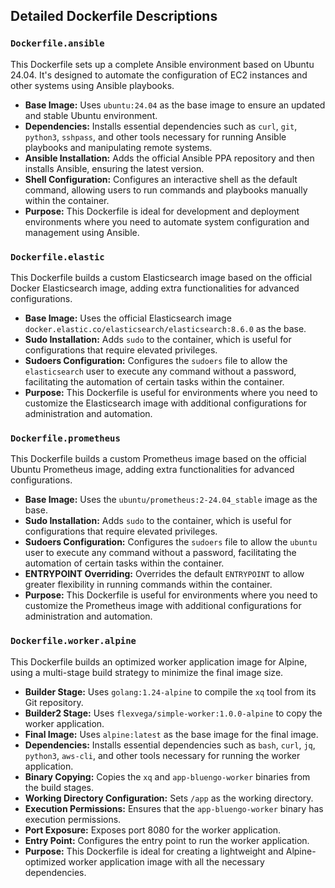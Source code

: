 ## Detailed Dockerfile Descriptions

### `Dockerfile.ansible`

This Dockerfile sets up a complete Ansible environment based on Ubuntu 24.04. It's designed to automate the configuration of EC2 instances and other systems using Ansible playbooks.

-   **Base Image:** Uses `ubuntu:24.04` as the base image to ensure an updated and stable Ubuntu environment.
-   **Dependencies:** Installs essential dependencies such as `curl`, `git`, `python3`, `sshpass`, and other tools necessary for running Ansible playbooks and manipulating remote systems.
-   **Ansible Installation:** Adds the official Ansible PPA repository and then installs Ansible, ensuring the latest version.
-   **Shell Configuration:** Configures an interactive shell as the default command, allowing users to run commands and playbooks manually within the container.
-   **Purpose:** This Dockerfile is ideal for development and deployment environments where you need to automate system configuration and management using Ansible.

### `Dockerfile.elastic`

This Dockerfile builds a custom Elasticsearch image based on the official Docker Elasticsearch image, adding extra functionalities for advanced configurations.

-   **Base Image:** Uses the official Elasticsearch image `docker.elastic.co/elasticsearch/elasticsearch:8.6.0` as the base.
-   **Sudo Installation:** Adds `sudo` to the container, which is useful for configurations that require elevated privileges.
-   **Sudoers Configuration:** Configures the `sudoers` file to allow the `elasticsearch` user to execute any command without a password, facilitating the automation of certain tasks within the container.
-   **Purpose:** This Dockerfile is useful for environments where you need to customize the Elasticsearch image with additional configurations for administration and automation.

### `Dockerfile.prometheus`

This Dockerfile builds a custom Prometheus image based on the official Ubuntu Prometheus image, adding extra functionalities for advanced configurations.

-   **Base Image:** Uses the `ubuntu/prometheus:2-24.04_stable` image as the base.
-   **Sudo Installation:** Adds `sudo` to the container, which is useful for configurations that require elevated privileges.
-   **Sudoers Configuration:** Configures the `sudoers` file to allow the `ubuntu` user to execute any command without a password, facilitating the automation of certain tasks within the container.
-   **ENTRYPOINT Overriding:** Overrides the default `ENTRYPOINT` to allow greater flexibility in running commands within the container.
-   **Purpose:** This Dockerfile is useful for environments where you need to customize the Prometheus image with additional configurations for administration and automation.

### `Dockerfile.worker.alpine`

This Dockerfile builds an optimized worker application image for Alpine, using a multi-stage build strategy to minimize the final image size.

-   **Builder Stage:** Uses `golang:1.24-alpine` to compile the `xq` tool from its Git repository.
-   **Builder2 Stage:** Uses `flexvega/simple-worker:1.0.0-alpine` to copy the worker application.
-   **Final Image:** Uses `alpine:latest` as the base image for the final image.
-   **Dependencies:** Installs essential dependencies such as `bash`, `curl`, `jq`, `python3`, `aws-cli`, and other tools necessary for running the worker application.
-   **Binary Copying:** Copies the `xq` and `app-bluengo-worker` binaries from the build stages.
-   **Working Directory Configuration:** Sets `/app` as the working directory.
-   **Execution Permissions:** Ensures that the `app-bluengo-worker` binary has execution permissions.
-   **Port Exposure:** Exposes port 8080 for the worker application.
-   **Entry Point:** Configures the entry point to run the worker application.
-   **Purpose:** This Dockerfile is ideal for creating a lightweight and Alpine-optimized worker application image with all the necessary dependencies.